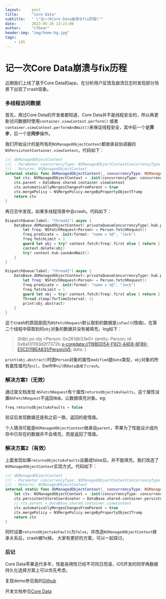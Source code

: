 ```yaml
---
layout:     post
title:      "Core Data"
subtitle:   " \"记一次Core Data崩溃与fix历程\""
date:       2023-05-26 13:23:00
author:     "ifbear"
header-img: "img/home-bg.jpg"
tags:
    - iOS
---
```



# 记一次Core Data崩溃与fix历程

近期我们上线了基于Core Data的app，在分析用户反馈及崩溃日志时发现部分场景下出现了crash现象。

### 多线程访问数据

首先，用过Core Data的开发者都知道，Core Data并不是线程安全的，所以再更新访问数据时使用`container.viewContext.perform()` 或者 `container.viewContext.performAndWait()`来保证线程安全，其中前一个是**异步**，后一个是**同步**操作。

我们开始设计的是所有的`NSManagedObjectContext`都继承自协调器的`NSPersistentContainer.viewContext`。代码如下：

```Swift
/// dbManagedObjectContext
/// - Parameter concurrencyType: NSManagedObjectContextConcurrencyType
/// - Returns: NSManagedObjectContext
internal static func dbManagedObjectContext(_ concurrencyType: NSManagedObjectContextConcurrencyType) -> NSManagedObjectContext {
	let ctx: NSManagedObjectContext = .init(concurrencyType: concurrencyType)
	ctx.parent = DataBase.shared.container.viewContext
	ctx.automaticallyMergesChangesFromParent = true
	ctx.mergePolicy = NSMergePolicy.mergeByPropertyObjectTrump
	return ctx
}
```
再日志中发现，如果多线程场景中会crash。代码如下：
```Swift
DispatchQueue(label: "thread1").async {
	DataBase.dbManagedObjectContext(.privateQueueConcurrencyType).hub.performAndWait { context in
		let freq: NSFetchRequest<Person> = Person.fetchRequest()
		freq.predicate = .init(format: "name = %@", "Jack")
		freq.fetchLimit = 1
		guard let obj = try? context.fetch(freq).first else { return }
		context.delete(obj)
		try? context.hub.saveAndWait()
	}
}

DispatchQueue(label: "thread2").async {
	DataBase.dbManagedObjectContext(.privateQueueConcurrencyType).hub.performAndWait { context in
		let freq: NSFetchRequest<Person> = Person.fetchRequest()
		freq.predicate = .init(format: "name = %@", "Jack")
		freq.fetchLimit = 1
		guard let obj = try? context.fetch(freq).first else { return }
		Thread.sleep(forTimeInterval: 2)
		print(obj.abstract)
	}
}
```
这个crash的原因是因为`NSFetchRequest`默认取到的数据是`isFault`(惰值)，在第二个线程中获取到的`obj`对象的数据并没有被填充，log如下：
> (lldb) po obj
> <Person: 0x281db33e0> (entity: Person; id: 0x8a131193d2f7372b <x-coredata://119BDD54-F921-44E8-8FB9-E5CD11BEA831/Person/p5>; data: <fault>)

`print(obj.abstract)`时因`Person`对象的属性`modified`是`Date`类型，`obj`对象的所有属性值均为`nil`，Swift中`nil转Data造成了crash`。

### 解决方案1（无效）

通过查文档发现 `NSFetchRequest`有个属性`returnsObjectsAsFaults`，这个属性设置`NSFetchRequest`不返回`惰值`，让数据填充对象。eg:
```Swift
freq.returnsObjectsAsFaults = false
```
验证后发现数据还是和之前一致，返回的是惰值。

个人猜测可能是`NSManagedObjectContext`继承自`parent`，苹果为了性能设计成内存中已存在的数据并不会填充，而是返回了惰值。

### 解决方案2（有效）

上面发现如果`returnsObjectsAsFaults`设置成false后，并不能填充，我们改造了`NSManagedObjectContext`实现方式。代码如下：

```Swift
/// dbManagedObjectContext
/// - Parameter concurrencyType: NSManagedObjectContextConcurrencyType
/// - Returns: NSManagedObjectContext
internal static func dbManagedObjectContext(_ concurrencyType: NSManagedObjectContextConcurrencyType) -> NSManagedObjectContext {
	let ctx: NSManagedObjectContext = .init(concurrencyType: concurrencyType)
	ctx.persistentStoreCoordinator = DataBase.shared.container.persistentStoreCoordinator
	// ctx.parent = DataBase.shared.container.viewContext
	ctx.automaticallyMergesChangesFromParent = true
	ctx.mergePolicy = NSMergePolicy.mergeByPropertyObjectTrump
	return ctx
}
```
同时设置`returnsObjectsAsFaults`为`false`，并改造`NSManagedObjectContext`继承关系后，crash被fix掉。
大家有更好的方案，可以一起探讨。

### 后记
Core Data苹果迭代多年，性能易用性已经不可同日而语，iOS开发的同学再数据持久化选择方案上可以优先考虑。

复现demo参见我的[Github](https://github.com/ifbear/coredatademofixcrash.git)

开发文档参见[Core Data](https://developer.apple.com/documentation/coredata)

